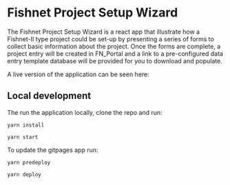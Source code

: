 # Fishnet Project Setup Wizard

The Fishnet Project Setup Wizard is a react app that illustrate how a
Fishnet-II type project could be set-up by presenting a series of
forms to collect basic information about the project. Once the forms
are complete, a project entry will be created in FN_Portal and a link
to a pre-configured data entry template database will be provided for
you to download and populate.

A live version of the application can be seen here:


## Local development

The run the application locally, clone the repo and run:

    yarn install

    yarn start

To update the gitpages app run:

    yarn predeploy

    yarn deploy
